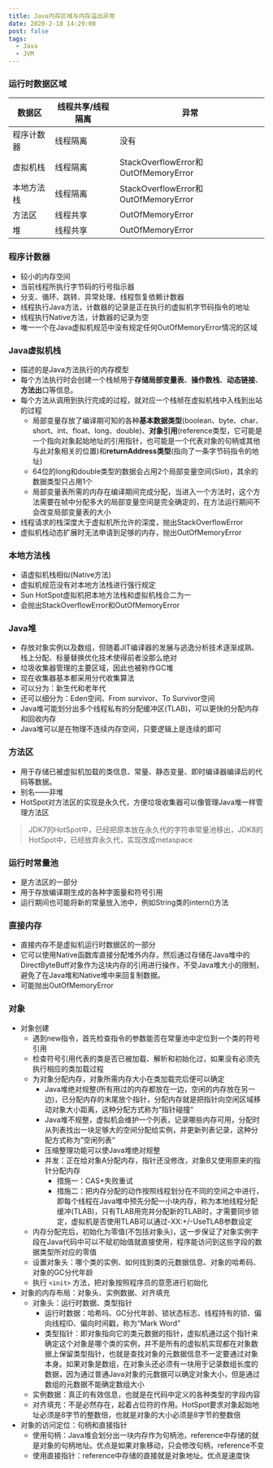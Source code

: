 ```yaml
---
title: Java内存区域与内存溢出异常
date: 2020-2-18 14:29:08
post: false
tags: 
  - Java
  - JVM
---
```




### 运行时数据区域

| 数据区     | 线程共享/线程隔离 | 异常                                 |
| ---------- | ----------------- | ------------------------------------ |
| 程序计数器 | 线程隔离          | 没有                                 |
| 虚拟机栈   | 线程隔离          | StackOverflowError和OutOfMemoryError |
| 本地方法栈 | 线程隔离          | StackOverflowError和OutOfMemoryError |
| 方法区     | 线程共享          | OutOfMemoryError                     |
| 堆         | 线程共享          | OutOfMemoryError                     |

### 程序计数器

- 较小的内存空间
- 当前线程所执行字节码的行号指示器
- 分支、循环、跳转、异常处理、线程恢复依赖计数器
- 线程执行Java方法，计数器的记录是正在执行的虚拟机字节码指令的地址
- 线程执行Native方法，计数器的记录为空
- 唯一一个在Java虚拟机规范中没有规定任何OutOfMemoryError情况的区域

### Java虚拟机栈

- 描述的是Java方法执行的内存模型
- 每个方法执行时会创建一个栈帧用于**存储局部变量表**、**操作数栈**、**动态链接**、**方法出**口等信息。
- 每个方法从调用到执行完成的过程，就对应一个栈帧在虚拟机栈中入栈到出站的过程
  - 局部变量存放了编译期可知的各种**基本数据类型**(boolean、byte、char、short、int、float、long、double)、**对象引用**(reference类型，它可能是一个指向对象起始地址的引用指针，也可能是一个代表对象的句柄或其他与此对象相关的位置)和**returnAddress类型**(指向了一条字节码指令的地址)
  - 64位的long和double类型的数据会占用2个局部变量空间(Slot)，其余的数据类型只占用1个
  - 局部变量表所需的内存在编译期间完成分配，当进入一个方法时，这个方法需要在帧中分配多大的局部变量空间是完全确定的，在方法运行期间不会改变局部变量表的大小
- 线程请求的栈深度大于虚拟机所允许的深度，抛出StackOverflowError
- 虚拟机栈动态扩展时无法申请到足够的内存，抛出OutOfMemoryError

### 本地方法栈

- 语虚拟机栈相似(Native方法)
- 虚拟机规范没有对本地方法栈进行强行规定
- Sun HotSpot虚拟机把本地方法栈和虚拟机栈合二为一
- 会抛出StackOverflowError和OutOfMemoryError

### Java堆

- 存放对象实例以及数组，但随着JIT编译器的发展与逃逸分析技术逐渐成熟、栈上分配、标量替换优化技术使得前者没那么绝对
- 垃圾收集器管理的主要区域，因此也被称作GC堆
- 现在收集器基本都采用分代收集算法
- 可以分为：新生代和老年代
- 还可以细分为：Eden空间、From survivor、To Survivor空间
- Java堆可能划分出多个线程私有的分配缓冲区(TLAB)，可以更快的分配内存和回收内存
- Java堆可以是在物理不连续内存空间，只要逻辑上是连续的即可

### 方法区

- 用于存储已被虚拟机加载的类信息、常量、静态变量、即时编译器编译后的代码等数据。
- 别名——非堆
- HotSpot对方法区的实现是永久代，方便垃圾收集器可以像管理Java堆一样管理方法区

> JDK7的HotSpot中，已经把原本放在永久代的字符串常量池移出，JDK8的HotSpot中，已经放弃永久代，实现改成metaspace

### 运行时常量池

- 是方法区的一部分
- 用于存放编译期生成的各种字面量和符号引用
- 运行期间也可能将新的常量放入池中，例如String类的intern()方法

### 直接内存

- 直接内存不是虚拟机运行时数据区的一部分
- 它可以使用Native函数库直接分配堆外内存，然后通过存储在Java堆中的DirectByteBuff对象作为这块内存的引用进行操作，不受Java堆大小的限制，避免了在Java堆和Native堆中来回复制数据。
- 可能抛出OutOfMemoryError

### 对象

- 对象创建
  - 遇到new指令，首先检查指令的参数能否在常量池中定位到一个类的符号引用
  - 检查符号引用代表的类是否已被加载、解析和初始化过，如果没有必须先执行相应的类加载过程
  - 为对象分配内存，对象所需内存大小在类加载完后便可以确定
    - Java堆绝对规整(所有用过的内存都放在一边，空闲的内存放在另一边)，已分配内存的末尾放个指针，分配内存就是把指针向空闲区域移动对象大小距离，这种分配方式称为”指针碰撞“
    - Java堆不规整，虚拟机会维护一个列表，记录哪些内存可用，分配时从列表找出一块足够大的空间分配给实例，并更新列表记录，这种分配方式称为”空闲列表“
    - 压缩整理功能可以使Java堆绝对规整
    - 并发：正在给对象A分配内存，指针还没修改，对象B又使用原来的指针分配内存
      - 措施一：CAS+失败重试
      - 措施二：把内存分配的动作按照线程划分在不同的空间之中进行，即每个线程在Java堆中预先分配一小块内存，称为本地线程分配缓冲(TLAB)，只有TLAB用完并分配新的TLAB时，才需要同步锁定，虚拟机是否使用TLAB可以通过-XX:+/-UseTLAB参数设定
  - 内存分配完后，初始化为零值(不包括对象头)，这一步保证了对象实例字段在Java代码中可以不赋初始值就直接使用，程序能访问到这些字段的数据类型所对应的零值
  - 设置对象头：哪个类的实例、如何找到类的元数据信息、对象的哈希码、对象的GC分代年龄
  - 执行 `<init>` 方法，把对象按照程序员的意愿进行初始化
- 对象的内存布局：对象头、实例数据、对齐填充
  - 对象头：运行时数据、类型指针
    - 运行时数据：哈希吗、GC分代年龄、锁状态标志、线程持有的锁、偏向线程ID、偏向时间戳，称为“Mark Word”
    - 类型指针：即对象指向它的类元数据的指针，虚拟机通过这个指针来确定这个对象是哪个类的实例，并不是所有的虚拟机实现都在对象数据上保留类型指针，也就是查找对象的元数据信息不一定要通过对象本身。如果对象是数组，在对象头还必须有一块用于记录数组长度的数据，因为通过普通Java对象的元数据可以确定对象大小，但是通过数组的元数据不能确定数组大小
  - 实例数据：真正的有效信息，也就是在代码中定义的各种类型的字段内容
  - 对齐填充：不是必然存在，起着占位符的作用。HotSpot要求对象起始地址必须是8字节的整数倍，也就是对象的大小必须是8字节的整数倍
- 对象的访问定位：句柄和直接指针
  - 使用句柄：Java堆会划分出一块内存作为句柄池，reference中存储的就是对象的句柄地址。优点是如果对象移动，只会修改句柄，reference不变
  - 使用直接指针：reference中存储的直接就是对象地址。优点是速度快

